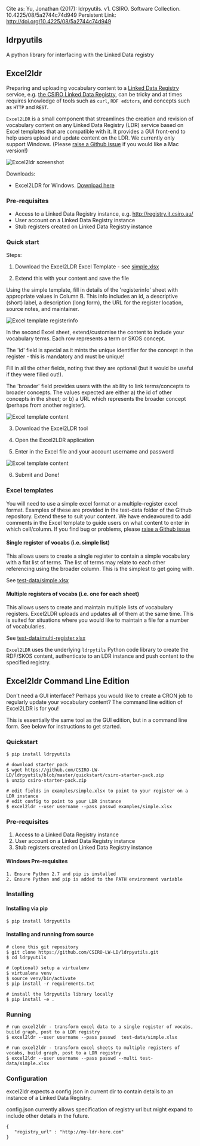 Cite as: Yu, Jonathan (2017): ldrpyutils. v1. CSIRO. Software Collection. 10.4225/08/5a2744c74d949
Persistent Link: http://doi.org/10.4225/08/5a2744c74d949 

## ldrpyutils

A python library for interfacing with the Linked Data registry

## <a name="excel2ldr"></a> Excel2ldr 

Preparing and uploading vocabulary content to a [Linked Data Registry](http://ukgovld.github.io/ukgovldwg/guides/registry.html) service, e.g. [the CSIRO Linked Data Registry](http://registry.it.csiro.au/), can be tricky and at times requires knowledge of tools such as `curl`, `RDF editors`, and concepts such as `HTTP` and `REST`. 

`Excel2LDR` is a small component that streamlines the creation and revision of vocabulary content on any Linked Data Registry (LDR) service based on Excel templates that are compatible with it. It provides a GUI front-end to help users upload and update content on the LDR. We currently only support Windows. (Please [raise a Github issue](https://github.com/CSIRO-enviro-informatics/ldrpyutils/issues/new) if you would like a Mac version!)

![Excel2ldr screenshot](https://confluence.csiro.au/download/thumbnails/499941408/image2017-12-9_0-11-29.png?version=1&modificationDate=1512738690337&api=v2)

Downloads:
* Excel2LDR for Windows. [Download here](https://confluence.csiro.au/download/attachments/499941408/Excel2ldrGui.exe?version=6&modificationDate=1519124121550&api=v2)

### Pre-requisites
* Access to a Linked Data Registry instance, e.g. http://registry.it.csiro.au/
* User account on a Linked Data Registry instance
* Stub registers created on Linked Data Registry instance

### Quick start

Steps:
1. Download the Excel2LDR Excel Template - see [simple.xlsx](https://github.com/CSIRO-LW-LD/ldrpyutils/raw/master/test-data/simple.xlsx)

2. Extend this with your content and save the file

Using the simple template, fill in details of the 'registerinfo' sheet with appropriate values in Column B. This info includes an id, a descriptive (short) label, a description (long form), the URL for the register location, source notes, and maintainer.

![Excel template registerinfo](https://confluence.csiro.au/download/attachments/499941408/excel2ldr-template0.JPG?version=1&modificationDate=1527058110238&api=v2)


In the second Excel sheet, extend/customise the content to include your vocabulary terms. Each row represents a term or SKOS concept.

The 'id' field is special as it mints the unique identifier for the concept in the register - this is mandatory and must be unique! 

Fill in all the other fields, noting that they are optional (but it would be useful if they were filled out!).

The 'broader' field provides users with the ability to link terms/concepts to broader concepts. The values expected are either a) the id of other concepts in the sheet; or b) a URL which represents the broader concept (perhaps from another register).

![Excel template content](https://confluence.csiro.au/download/attachments/499941408/excel2ldr-template1.JPG?version=1&modificationDate=1527058110310&api=v2)

3. Download the Excel2LDR tool 

4. Open the Excel2LDR application

5. Enter in the Excel file and your account username and password

![Excel template content](https://confluence.csiro.au/download/attachments/499941408/image2017-12-9_0-11-29.png?version=1&modificationDate=1512738690337&api=v2)

6. Submit and Done!


### Excel templates

You will need to use a simple excel format or a multiple-register excel format. Examples of these are provided in the test-data folder of the Github repository. Extend these to suit your content. We have endeavoured to add comments in the Excel template to guide users on what content to enter in which cell/column. If you find bug or problems, please [raise a Github issue](https://github.com/CSIRO-enviro-informatics/ldrpyutils/issues/new)

#### Single register of vocabs (i.e. simple list) 

This allows users to create a single register to contain a simple vocabulary with a flat list of terms. The list of terms may relate to each other referencing using the broader column. This is the simplest to get going with.

See [test-data/simple.xlsx](https://github.com/CSIRO-LW-LD/ldrpyutils/raw/master/test-data/simple.xlsx)

#### Multiple registers of vocabs (i.e. one for each sheet)

This allows users to create and maintain multiple lists of vocabulary registers. Excel2LDR uploads and updates all of them at the same time. This is suited for situations where you would like to maintain a file for a number of vocabularies.

See [test-data/multi-register.xlsx](https://github.com/CSIRO-LW-LD/ldrpyutils/raw/master/test-data/multi-register.xlsx)


`Excel2LDR` uses the underlying `ldrpytils` Python code library to create the RDF/SKOS content, authenticate to an LDR instance and push content to the specified registry.


## <a name="excel2ldr-commandline"></a> Excel2ldr Command Line Edition

Don't need a GUI interface? Perhaps you would like to create a CRON job to regularly update your vocabulary content? The command line edition of Excel2LDR is for you! 

This is essentially the same tool as the GUI edition, but in a command line form. See below for instructions to get started.

### Quickstart

```
$ pip install ldrpyutils

# download starter pack
$ wget https://github.com/CSIRO-LW-LD/ldrpyutils/blob/master/quickstart/csiro-starter-pack.zip
$ unzip csiro-starter-pack.zip

# edit fields in examples/simple.xlsx to point to your register on a LDR instance
# edit config to point to your LDR instance
$ excel2ldr --user username --pass passwd examples/simple.xlsx
```


### Pre-requisites

1. Access to a Linked Data Registry instance
2. User account on a Linked Data Registry instance
3. Stub registers created on Linked Data Registry instance

#### Windows Pre-requisites

```
1. Ensure Python 2.7 and pip is installed
2. Ensure Python and pip is added to the PATH environment variable
```

### Installing


#### Installing via pip

```
$ pip install ldrpyutils
```


#### Installing and running from source
```
# clone this git repository
$ git clone https://github.com/CSIRO-LW-LD/ldrpyutils.git
$ cd ldrpyutils

# (optional) setup a virtualenv
$ virtualenv venv
$ source venv/bin/activate
$ pip install -r requirements.txt 

# install the ldrpyutils library locally
$ pip install -e .
```

### Running
```
# run excel2ldr - transform excel data to a single register of vocabs, build graph, post to a LDR registry
$ excel2ldr --user username --pass passwd  test-data/simple.xlsx

# run excel2ldr - transform excel sheets to multiple registers of vocabs, build graph, post to a LDR registry
$ excel2ldr --user username --pass passwd --multi test-data/simple.xlsx

```



### Configuration

excel2ldr expects a config.json in current dir to contain details to an instance of a Linked Data Registry.

config.json currently allows specification of registry url but might expand to include other details in the future.
```
{
   "registry_url" : "http://my-ldr-here.com"
}
```
